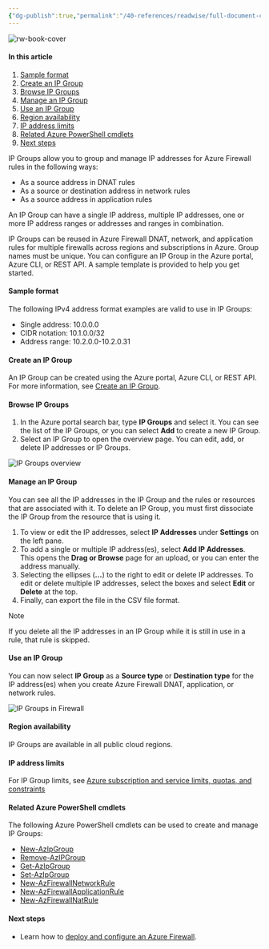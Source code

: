 ```yaml
---
{"dg-publish":true,"permalink":"/40-references/readwise/full-document-contents/ip-groups-in-azure-firewall/","tags":["rw/articles"]}
---
```


![rw-book-cover](https://learn.microsoft.com/en-us/media/logos/logo-ms-social.png)

#### In this article

1. [Sample format](https://learn.microsoft.com/en-us/azure/firewall/ip-groups#sample-format)
2. [Create an IP Group](https://learn.microsoft.com/en-us/azure/firewall/ip-groups#create-an-ip-group)
3. [Browse IP Groups](https://learn.microsoft.com/en-us/azure/firewall/ip-groups#browse-ip-groups)
4. [Manage an IP Group](https://learn.microsoft.com/en-us/azure/firewall/ip-groups#manage-an-ip-group)
5. [Use an IP Group](https://learn.microsoft.com/en-us/azure/firewall/ip-groups#use-an-ip-group)
6. [Region availability](https://learn.microsoft.com/en-us/azure/firewall/ip-groups#region-availability)
7. [IP address limits](https://learn.microsoft.com/en-us/azure/firewall/ip-groups#ip-address-limits)
8. [Related Azure PowerShell cmdlets](https://learn.microsoft.com/en-us/azure/firewall/ip-groups#related-azure-powershell-cmdlets)
9. [Next steps](https://learn.microsoft.com/en-us/azure/firewall/ip-groups#next-steps)

IP Groups allow you to group and manage IP addresses for Azure Firewall rules in the following ways:

* As a source address in DNAT rules
* As a source or destination address in network rules
* As a source address in application rules

An IP Group can have a single IP address, multiple IP addresses, one or more IP address ranges or addresses and ranges in combination.

IP Groups can be reused in Azure Firewall DNAT, network, and application rules for multiple firewalls across regions and subscriptions in Azure. Group names must be unique. You can configure an IP Group in the Azure portal, Azure CLI, or REST API. A sample template is provided to help you get started.

#### Sample format

The following IPv4 address format examples are valid to use in IP Groups:

* Single address: 10.0.0.0
* CIDR notation: 10.1.0.0/32
* Address range: 10.2.0.0-10.2.0.31

#### Create an IP Group

An IP Group can be created using the Azure portal, Azure CLI, or REST API. For more information, see [Create an IP Group](https://learn.microsoft.com/en-us/azure/firewall/create-ip-group).

#### Browse IP Groups

1. In the Azure portal search bar, type **IP Groups** and select it. You can see the list of the IP Groups, or you can select **Add** to create a new IP Group.
2. Select an IP Group to open the overview page. You can edit, add, or delete IP addresses or IP Groups.

 ![IP Groups overview](https://learn.microsoft.com/en-us/azure/firewall/media/ip-groups/overview.png)

#### Manage an IP Group

You can see all the IP addresses in the IP Group and the rules or resources that are associated with it. To delete an IP Group, you must first dissociate the IP Group from the resource that is using it.

1. To view or edit the IP addresses, select **IP Addresses** under **Settings** on the left pane.
2. To add a single or multiple IP address(es), select **Add IP Addresses**. This opens the **Drag or Browse** page for an upload, or you can enter the address manually.
3. Selecting the ellipses (**…**) to the right to edit or delete IP addresses. To edit or delete multiple IP addresses, select the boxes and select **Edit** or **Delete** at the top.
4. Finally, can export the file in the CSV file format.

Note

If you delete all the IP addresses in an IP Group while it is still in use in a rule, that rule is skipped.

#### Use an IP Group

You can now select **IP Group** as a **Source type** or **Destination type** for the IP address(es) when you create Azure Firewall DNAT, application, or network rules.

![IP Groups in Firewall](https://learn.microsoft.com/en-us/azure/firewall/media/ip-groups/fw-ipgroup.png)
#### Region availability

IP Groups are available in all public cloud regions.

#### IP address limits

For IP Group limits, see [Azure subscription and service limits, quotas, and constraints](https://learn.microsoft.com/en-us/azure/azure-resource-manager/management/azure-subscription-service-limits#azure-firewall-limits)

#### Related Azure PowerShell cmdlets

The following Azure PowerShell cmdlets can be used to create and manage IP Groups:

* [New-AzIpGroup](https://learn.microsoft.com/en-us/powershell/module/az.network/new-azipgroup)
* [Remove-AzIPGroup](https://learn.microsoft.com/en-us/powershell/module/az.network/remove-azipgroup)
* [Get-AzIpGroup](https://learn.microsoft.com/en-us/powershell/module/az.network/get-azipgroup)
* [Set-AzIpGroup](https://learn.microsoft.com/en-us/powershell/module/az.network/set-azipgroup)
* [New-AzFirewallNetworkRule](https://learn.microsoft.com/en-us/powershell/module/az.network/new-azfirewallnetworkrule)
* [New-AzFirewallApplicationRule](https://learn.microsoft.com/en-us/powershell/module/az.network/new-azfirewallapplicationrule)
* [New-AzFirewallNatRule](https://learn.microsoft.com/en-us/powershell/module/az.network/new-azfirewallnatrule)

#### Next steps

* Learn how to [deploy and configure an Azure Firewall](https://learn.microsoft.com/en-us/azure/firewall/tutorial-firewall-deploy-portal).
